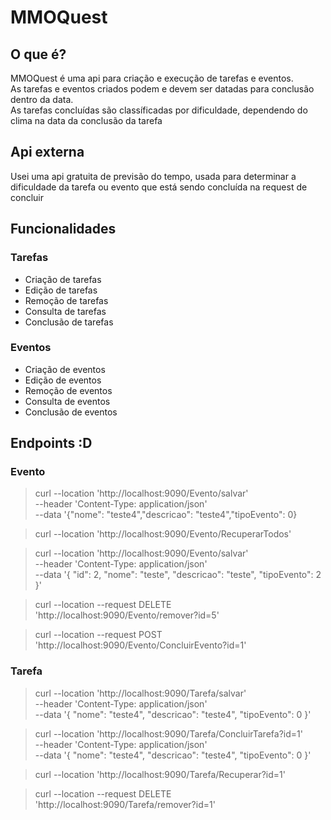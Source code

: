 # MMOQuest

## O que é?
MMOQuest é uma api para criação e execução de tarefas e eventos.<br>
As tarefas e eventos criados podem e devem ser datadas para conclusão dentro da data.<br>
As tarefas concluídas são classíficadas por dificuldade, dependendo do clima na data da conclusão da tarefa

## Api externa
Usei uma api gratuita de previsão do tempo, usada para determinar a dificuldade da tarefa ou evento que está sendo concluída na request de concluir

## Funcionalidades

### Tarefas
- Criação de tarefas
- Edição de tarefas
- Remoção de tarefas
- Consulta de tarefas
- Conclusão de tarefas


### Eventos
- Criação de eventos
- Edição de eventos
- Remoção de eventos
- Consulta de eventos
- Conclusão de eventos


## Endpoints :D

### Evento

>curl --location 'http://localhost:9090/Evento/salvar' \
--header 'Content-Type: application/json' \
--data '{"nome": "teste4","descricao": "teste4","tipoEvento": 0} 

>curl --location 'http://localhost:9090/Evento/RecuperarTodos'

>curl --location 'http://localhost:9090/Evento/salvar' \
--header 'Content-Type: application/json' \
--data '{
"id": 2,
"nome": "teste",
"descricao": "teste",
"tipoEvento": 2
}'

>curl --location --request DELETE 'http://localhost:9090/Evento/remover?id=5'

>curl --location --request POST 'http://localhost:9090/Evento/ConcluirEvento?id=1'


### Tarefa

>curl --location 'http://localhost:9090/Tarefa/salvar' \
--header 'Content-Type: application/json' \
--data '{
"nome": "teste4",
"descricao": "teste4",
"tipoEvento": 0
}'

>curl --location 'http://localhost:9090/Tarefa/ConcluirTarefa?id=1' \
--header 'Content-Type: application/json' \
--data '{
"nome": "teste4",
"descricao": "teste4",
"tipoEvento": 0
}'

>curl --location 'http://localhost:9090/Tarefa/Recuperar?id=1'

>curl --location --request DELETE 'http://localhost:9090/Tarefa/remover?id=1'
